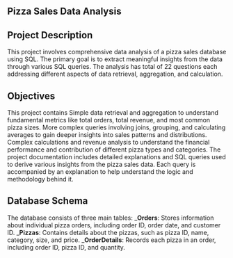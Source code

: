 ## Pizza Sales Data Analysis

## Project Description

This project involves comprehensive data analysis of a pizza sales database using SQL. The primary goal is to extract meaningful insights from the data through various SQL queries. The analysis has total of 22 questions each addressing different aspects of data retrieval, aggregation, and calculation.
## Objectives

This project contains Simple data retrieval and aggregation to understand fundamental metrics like total orders, total revenue, and most common pizza sizes. More complex queries involving joins, grouping, and calculating averages to gain deeper insights into sales patterns and distributions. Complex calculations and revenue analysis to understand the financial performance and contribution of different pizza types and categories. The project documentation includes detailed explanations and SQL queries used to derive various insights from the pizza sales data. Each query is accompanied by an explanation to help understand the logic and methodology behind it.
## Database Schema

The database consists of three main tables:
_**Orders**: Stores information about individual pizza orders, including order ID, order date, and customer ID.
_**Pizzas**: Contains details about the pizzas, such as pizza ID, name, category, size, and price.
_**OrderDetails**: Records each pizza in an order, including order ID, pizza ID, and quantity.
